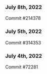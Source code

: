 ### July 8th, 2022

Commit #214378

### July 5th, 2022

Commit #314353


### July 4th, 2022

Commit #72281
